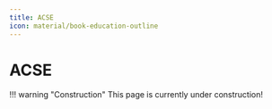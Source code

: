 ```yaml
---
title: ACSE
icon: material/book-education-outline
---
```


# ACSE

!!! warning "Construction"
    This page is currently under construction!
